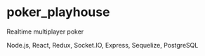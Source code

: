 # poker_playhouse
Realtime multiplayer poker

Node.js, React, Redux, Socket.IO, Express, Sequelize, PostgreSQL

